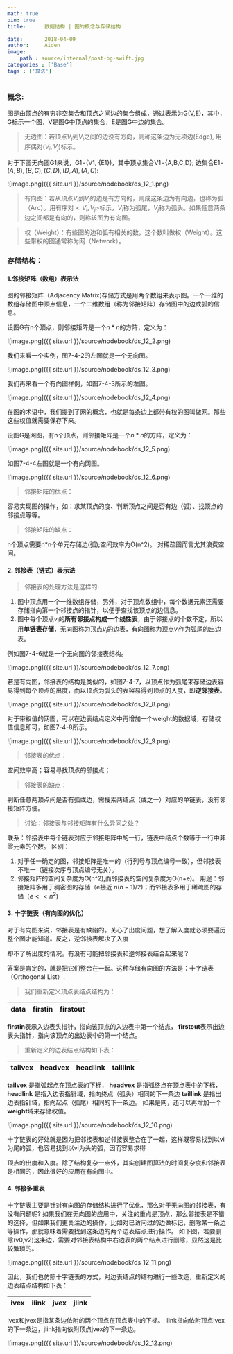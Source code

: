 ```yaml
---
math: true
pin: true
title:      数据结构 | 图的概念与存储结构

date:       2018-04-09
author:     Aiden
image: 
    path : source/internal/post-bg-swift.jpg
categories : ['Base']
tags : ['算法']
---
```


### 概念:

 图是由顶点的有穷非空集合和顶点之间边的集合组成，通过表示为G(V,E)，其中，G标示一个图，V是图G中顶点的集合，E是图G中边的集合。

 >  无边图：若顶点$V_{i}$到$V_{j}$之间的边没有方向，则称这条边为无项边(Edge), 用序偶对$(V_{i},V_{j})$标示。

对于下图无向图G1来说，G1=(V1, {E1})，其中顶点集合V1={A,B,C,D}; 边集合E1=${(A,B),(B,C),(C,D),(D,A),(A,C)}$:

![image.png]({{ site.url }}/source/nodebook/ds_12_1.png)

 >  有向图：若从顶点$V_{i}$到$V_{j}$的边是有方向的，则成这条边为有向边，也称为弧（Arc）。用有序对$<V_{i},V_{j}>$标示，$V_{i}$称为弧尾，$V_{j}$称为弧头。如果任意两条边之间都是有向的，则称该图为有向图。


 > 权（Weight）：有些图的边和弧有相关的数，这个数叫做权（Weight）。这些带权的图通常称为网（Network）。


### 存储结构：

#### 1.邻接矩阵（数组）表示法

图的邻接矩阵（Adjacency Matrix)存储方式是用两个数组来表示图。一个一维的数组存储图中顶点信息，一个二维数组（称为邻接矩阵）存储图中的边或弧的信息。

设图G有n个顶点，则邻接矩阵是一个$n*n$的方阵，定义为：

![image.png]({{ site.url }}/source/nodebook/ds_12_2.png)

我们来看一个实例，图7-4-2的左图就是一个无向图。

![image.png]({{ site.url }}/source/nodebook/ds_12_3.png)

我们再来看一个有向图样例，如图7-4-3所示的左图。

![image.png]({{ site.url }}/source/nodebook/ds_12_4.png)

在图的术语中，我们提到了网的概念，也就是每条边上都带有权的图叫做网。那些这些权值就需要保存下来。

设图G是网图，有n个顶点，则邻接矩阵是一个$n*n$的方阵，定义为：

![image.png]({{ site.url }}/source/nodebook/ds_12_5.png)

如图7-4-4左图就是一个有向网图。

![image.png]({{ site.url }}/source/nodebook/ds_12_6.png)

> 邻接矩阵的优点：

容易实现图的操作，如：求某顶点的度、判断顶点之间是否有边（弧）、找顶点的邻接点等等。

> 邻接矩阵的缺点：

n个顶点需要n*n个单元存储边(弧);空间效率为O(n^2)。 对稀疏图而言尤其浪费空间。

#### 2. 邻接表（链式）表示法

> 邻接表的处理方法是这样的:

1. 图中顶点用一个一维数组存储，另外，对于顶点数组中，每个数据元素还需要存储指向第一个邻接点的指针，以便于查找该顶点的边信息。
2. 图中每个顶点$v_{i}$的**所有邻接点构成一个线性表**，由于邻接点的个数不定，所以用**单链表存储**，无向图称为顶点$v_{i}$的边表，有向图称为顶点$v_{i}$作为弧尾的出边表。

例如图7-4-6就是一个无向图的邻接表结构。

![image.png]({{ site.url }}/source/nodebook/ds_12_7.png)

若是有向图，邻接表的结构是类似的，如图7-4-7，以顶点作为弧尾来存储边表容易得到每个顶点的出度，而以顶点为弧头的表容易得到顶点的入度，即**逆邻接表**。

![image.png]({{ site.url }}/source/nodebook/ds_12_8.png)

对于带权值的网图，可以在边表结点定义中再增加一个weight的数据域，存储权值信息即可，如图7-4-8所示。

![image.png]({{ site.url }}/source/nodebook/ds_12_9.png)

> 邻接表的优点：

空间效率高；容易寻找顶点的邻接点；

> 邻接表的缺点：

判断任意两顶点间是否有弧或边，需搜索两结点（或之一）对应的单链表，没有邻接矩阵方便。

> 讨论：邻接表与邻接矩阵有什么异同之处？

联系：邻接表中每个链表对应于邻接矩阵中的一行，链表中结点个数等于一行中非零元素的个数。
区别：
1. 对于任一确定的图，邻接矩阵是唯一的（行列号与顶点编号一致），但邻接表不唯一（链接次序与顶点编号无关）。
2. 邻接矩阵的空间复杂度为O(n^2),而邻接表的空间复杂度为O(n+e)。
用途：邻接矩阵多用于稠密图的存储（e接近 $n(n-1)/2$)；而邻接表多用于稀疏图的存储（$e<<n^2$)


#### 3. 十字链表（有向图的优化）

对于有向图来说，邻接表是有缺陷的。关心了出度问题，想了解入度就必须要遍历整个图才能知道。反之，逆邻接表解决了入度

却不了解出度的情况。有没有可能把邻接表和逆邻接表结合起来呢？

答案是肯定的，就是把它们整合在一起。这种存储有向图的方法是：十字链表（Orthogonal List）.

> 我们重新定义顶点表结点结构为：

data | firstin | firstout
--- | --- | ---

**firstin**表示入边表头指针，指向该顶点的入边表中第一个结点，
**firstout**表示出边表头指针，指向该顶点的出边表中的第一个结点。

> 重新定义的边表结点结构如下表：

tailvex | headvex | headlink | taillink
--- | --- | --- | ---

**tailvex** 是指弧起点在顶点表的下标，
**headvex** 是指弧终点在顶点表中的下标，
**headlink** 是指入边表指针域，指向终点（弧头）相同的下一条边
**taillink** 是指出边表指针域，指向起点（弧尾）相同的下一条边。
如果是网，还可以再增加一个**weight**域来存储权值。

![image.png]({{ site.url }}/source/nodebook/ds_12_10.png)

十字链表的好处就是因为把邻接表和逆邻接表整合在了一起，这样既容易找到以vi为尾的弧，也容易找到以vi为头的弧，因而容易求得

顶点的出度和入度。除了结构复杂一点外，其实创建图算法的时间复杂度和邻接表是相同的，因此很好的应用在有向图中。


#### 4. 邻接多重表

十字链表主要是针对有向图的存储结构进行了优化，那么对于无向图的邻接表，有没有问题呢?
如果我们在无向图的应用中，关注的重点是顶点，那么邻接表是不错的选择，但如果我们更关注边的操作，比如对已访问过的边做标记，删除某一条边等操作，那就意味着需要找到这条边的两个边表结点进行操作。
如下图，若要删除(v0,v2)这条边，需要对邻接表结构中右边表的两个结点进行删除，显然这是比较繁琐的。

![image.png]({{ site.url }}/source/nodebook/ds_12_11.png)

因此，我们也仿照十字链表的方式，对边表结点的结构进行一些改造，重新定义的边表结点结构如下表：

ivex | ilink | jvex | jlink
--- | --- | --- | ---

ivex和jvex是指某条边依附的两个顶点在顶点表中的下标。
ilink指向依附顶点ivex的下一条边，jlink指向依附顶点jvex的下一条边。

![image.png]({{ site.url }}/source/nodebook/ds_12_12.png)
